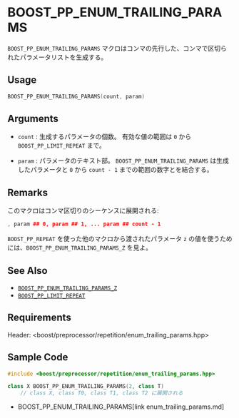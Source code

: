 # BOOST_PP_ENUM_TRAILING_PARAMS

`BOOST_PP_ENUM_TRAILING_PARAMS` マクロはコンマの先行した、コンマで区切られたパラメータリストを生成する。

## Usage

```cpp
BOOST_PP_ENUM_TRAILING_PARAMS(count, param)
```

## Arguments

- `count` :
	生成するパラメータの個数。
	有効な値の範囲は `0` から `BOOST_PP_LIMIT_REPEAT` まで。

- `param` :
	パラメータのテキスト部。
	`BOOST_PP_ENUM_TRAILING_PARAMS` は生成したパラメータと `0` から `count - 1` までの範囲の数字とを結合する。

## Remarks

このマクロはコンマ区切りのシーケンスに展開される:

```cpp
, param ## 0, param ## 1, ... param ## count - 1
```

`BOOST_PP_REPEAT` を使った他のマクロから渡されたパラメータ `z` の値を使うためには、`BOOST_PP_ENUM_TRAILING_PARAMS_Z` を見よ。

## See Also

- [`BOOST_PP_ENUM_TRAILING_PARAMS_Z`](enum_trailing_params_z.md)
- [`BOOST_PP_LIMIT_REPEAT`](limit_repeat.md)

## Requirements

Header: &lt;boost/preprocessor/repetition/enum_trailing_params.hpp&gt;

## Sample Code

```cpp
#include <boost/preprocessor/repetition/enum_trailing_params.hpp>

class X BOOST_PP_ENUM_TRAILING_PARAMS(2, class T)
	// class X, class T0, class T1, class T2 に展開される
```
* BOOST_PP_ENUM_TRAILING_PARAMS[link enum_trailing_params.md]

